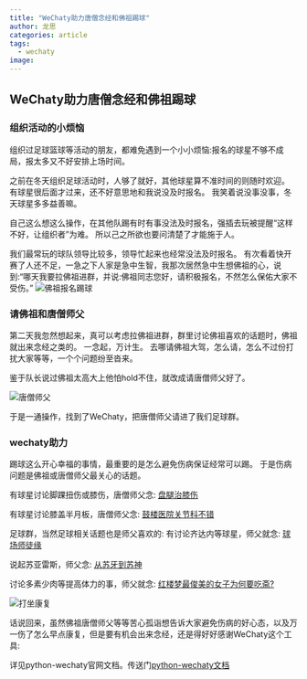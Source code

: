 ```yaml
---
title: "WeChaty助力唐僧念经和佛祖踢球"
author: 龙思
categories: article
tags:
  - wechaty
image: 
---
```


## WeChaty助力唐僧念经和佛祖踢球

### 组织活动的小烦恼

组织过足球篮球等活动的朋友，都难免遇到一个小小烦恼:报名的球星不够不成局，报太多又不好安排上场时间。

之前在冬天组织足球活动时，人够了就好，其他球星算不准时间的则随时欢迎。
有球星很后面才过来，还不好意思地和我说没及时报名。
我笑着说没事没事，冬天球星多多益善嘛。

自己这么想这么操作，在其他队踢有时有事没法及时报名，强插去玩被提醒“这样不好，让组织者”为难。
所以己之所欲也要问清楚了才能施于人。

我们最常玩的球队领导比较多，领导忙起来也经常没法及时报名。
有次看着快开赛了人还不足，一急之下人家是急中生智，我那次居然急中生想佛祖的心，说到:“哪天我要拉佛祖进群，并说:佛祖同志您好，请积极报名，不然怎么保佑大家不受伤。”
![佛祖报名踢球](../assets/2022/05-wechaty-help-organize-football-activity/佛祖进群.webp)

### 请佛祖和唐僧师父

第二天我忽然想起来，真可以考虑拉佛祖进群，群里讨论佛祖喜欢的话题时，佛祖就出来念经之类的。
一念起，万计生。
去哪请佛祖大驾，怎么请，怎么不过份打扰大家等等，一个个问题纷至沓来。

鉴于队长说过佛祖太高大上他怕hold不住，就改成请唐僧师父好了。

![唐僧师父](../assets/2022/05-wechaty-help-organize-football-activity/唐僧.jpeg)

于是一通操作，找到了WeChaty，把唐僧师父请进了我们足球群。

### wechaty助力

踢球这么开心幸福的事情，最重要的是怎么避免伤病保证经常可以踢。
于是伤病问题是佛祖或唐僧师父最关心的话题。

有球星讨论脚踝扭伤或膝伤，唐僧师父念:
[盘腿治膝伤](https://mp.weixin.qq.com/s/6OvreXJz3UFwuTPqb-2Lug)

有球星讨论膝盖半月板，唐僧师父念:
[鼓楼医院关节科不错](https://mp.weixin.qq.com/s/JH234VpbQmW23NcBduZbJA)

足球群，当然足球相关话题也是师父喜欢的:
有讨论齐达内等球星，师父就念:
[球场师徒缘](https://mp.weixin.qq.com/s/wq5M7busUmL8h1skLPuJ5Q)

说起苏亚雷斯，师父念:
[从苏牙到苏神](https://mp.weixin.qq.com/s/PC18UGOs5YxZrhvCDI_IMw)

讨论多素少肉等提高体力的事，师父就念:
[红楼梦最俊美的女子为何要吃斋?](https://mp.weixin.qq.com/s/GrzkWiLmHuIutIshT4evWA)

![打坐康复](../assets/2022/05-wechaty-help-organize-football-activity/打坐康复.jpeg)

话说回来，虽然佛祖唐僧师父等等苦心孤诣想告诉大家避免伤病的好心态，以及万一伤了怎么早点康复，但是要有机会出来念经，还是得好好感谢WeChaty这个工具:

详见python-wechaty官网文档。传送门[python-wechaty文档](https://wechaty.readthedocs.io/zh_CN/latest/introduction/use-padlocal-protocol/)
